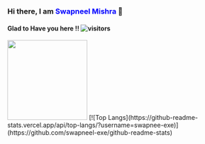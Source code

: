 ### Hi there, I am <span style="color:blue">Swapneel Mishra</span> 👋


#### Glad to Have you here !! ![visitors](https://visitor-badge.laobi.icu/badge?page_id=swapneel-exe.swapneel-exe)

<img height="180em" src="https://github-readme-stats.vercel.app/api?username=swapneel-exe&show_icons=true&hide_border=true&&count_private=true&include_all_commits=true" />
[![Top Langs](https://github-readme-stats.vercel.app/api/top-langs/?username=swapnee-exe)](https://github.com/swapneel-exe/github-readme-stats)

